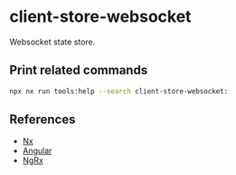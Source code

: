 # client-store-websocket

Websocket state store.

## Print related commands

```bash
npx nx run tools:help --search client-store-websocket:
```

## References

- [Nx](https://nx.dev)
- [Angular](https://angular.io)
- [NgRx](https://ngrx.io/)
